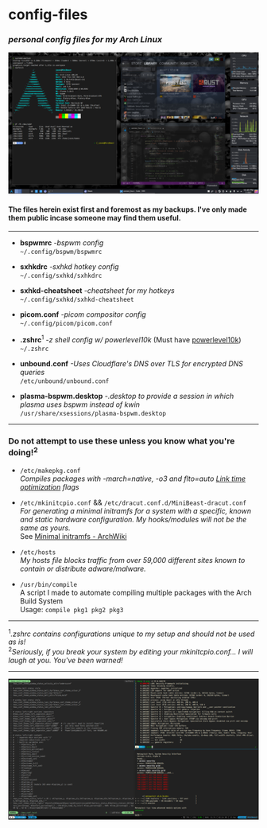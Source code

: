 # **config-files**
### *personal config files for my Arch Linux*

![desktop](desktop.png)

#### The files herein exist first and foremost as my backups. I've only made them public incase someone may find them useful.  
___
- **bspwmrc** *-bspwm config*  
`~/.config/bspwm/bspwmrc` 
 
- **sxhkdrc** *-sxhkd hotkey config*  
`~/.config/sxhkd/sxhkdrc`

- **sxhkd-cheatsheet** *-cheatsheet for my hotkeys*  
`~/.config/sxhkd/sxhkd-cheatsheet`

- **picom.conf** *-picom compositor config*  
`~/.config/picom/picom.conf`

- **.zshrc**<sup>1</sup> *-z shell config w/ powerlevel10k* (Must have [powerlevel10k](https://github.com/romkatv/powerlevel10k))    
`~/.zshrc`

- **unbound.conf** *-Uses Cloudflare's DNS over TLS for encrypted DNS queries*  
`/etc/unbound/unbound.conf`

- **plasma-bspwm.desktop** *-.desktop to provide a session in which plasma uses bspwm instead of kwin*  
`/usr/share/xsessions/plasma-bspwm.desktop`  
___
### **Do not attempt to use these unless you know what you're doing!**<sup>2</sup>

- `/etc/makepkg.conf`  
*Compiles packages with -march=native, -o3 and flto=auto [Link time optimization](https://www.phoronix.com/scan.php?page=news_item&px=OpenSUSE-Tumbleweed-LTO) flags*

- `/etc/mkinitcpio.conf` && `/etc/dracut.conf.d/MiniBeast-dracut.conf`  
*For generating a minimal initramfs for a system with a specific, known and static hardware configuration. My hooks/modules will not be the same as yours.*   
See [Minimal initramfs - ArchWiki](https://wiki.archlinux.org/index.php/Minimal_initramfs)

- `/etc/hosts`  
*My hosts file blocks traffic from over 59,000 different sites known to contain or distribute adware/malware.*  

- `/usr/bin/compile`  
A script I made to automate compiling multiple packages with the Arch Build System  
Usage: `compile pkg1 pkg2 pkg3`  

___
<sup>1</sup>*.zshrc contains configurations unique to my setup and should not be used as is!*  
<sup>2</sup>*Seriously, if you break your system by editing your mkinitcpio.conf... I will laugh at you. You've been warned!*
___

![tmux](tmux.png)
